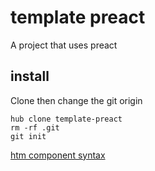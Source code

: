 # template preact

A project that uses preact

## install

Clone then change the git origin

```
hub clone template-preact
rm -rf .git
git init
```

[htm component syntax](https://github.com/developit/htm#syntax-like-jsx-but-also-lit)



